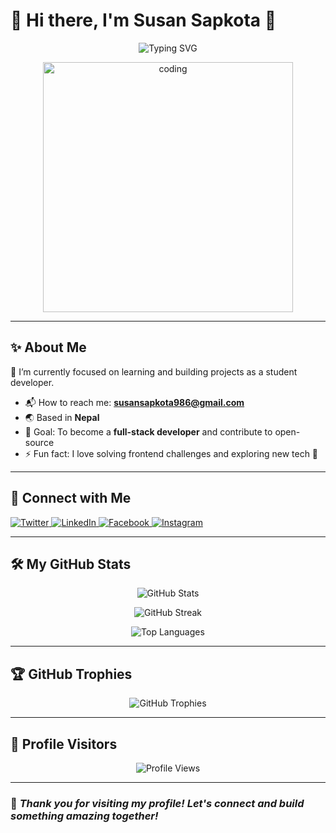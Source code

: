# 🌸 Hi there, I'm **Susan Sapkota** 👋

<p align="center">
  <img src="https://readme-typing-svg.demolab.com?font=Fira+Code&pause=1000&color=F7971E&width=435&lines=Frontend+Developer;MERN+Stack+Learner;Love+to+Build+Cool+Projects!" alt="Typing SVG" />
</p>

<p align="center">
  <img src="https://github.com/susan-sapkota-98/susan-sapkota-98/blob/main/assets/coding.gif?raw=true" width="400" alt="coding" />
</p>

---

## ✨ About Me
🌱 I’m currently focused on learning and building projects as a student developer.
- 📬 How to reach me: **susansapkota986@gmail.com**
- 🌏 Based in **Nepal**
- 🎯 Goal: To become a **full-stack developer** and contribute to open-source
- ⚡ Fun fact: I love solving frontend challenges and exploring new tech 🚀

---

## 🚀 Connect with Me
<p align="left">
  <a href="https://twitter.com/susansapkota986" target="_blank">
    <img src="https://img.shields.io/badge/Twitter-1DA1F2?style=for-the-badge&logo=twitter&logoColor=white" alt="Twitter"/>
  </a>
  <a href="https://www.linkedin.com/in/susan-sapkota-9373b91b4" target="_blank">
    <img src="[https://img.shields.io/badge/LinkedIn-0077B5?style=for-the-badge&logo=linkedin&logoColor=white](https://www.flaticon.com/free-icon/linkedin_3536505)" alt="LinkedIn"/>
  </a>
  <a href="https://www.facebook.com/" target="_blank">
    <img src="https://img.shields.io/badge/Facebook-1877F2?style=for-the-badge&logo=facebook&logoColor=white" alt="Facebook"/>
  </a>
  <a href="https://instagram.com/susansapkota8448" target="_blank">
    <img src="https://img.shields.io/badge/Instagram-E4405F?style=for-the-badge&logo=instagram&logoColor=white" alt="Instagram"/>
  </a>
</p>

---

## 🛠️ My GitHub Stats

<p align="center">
  <img src="https://github-readme-stats.vercel.app/api?username=susan-sapkota-98&show_icons=true&theme=tokyonight" alt="GitHub Stats" />
</p>

<p align="center">
  <img src="https://github-readme-streak-stats.herokuapp.com/?user=susan-sapkota-98&theme=tokyonight" alt="GitHub Streak" />
</p>

<p align="center">
  <img src="https://github-readme-stats.vercel.app/api/top-langs/?username=susan-sapkota-98&layout=compact&theme=tokyonight" alt="Top Languages" />
</p>

---

## 🏆 GitHub Trophies
<p align="center">
  <img src="https://github-profile-trophy.vercel.app/?username=susan-sapkota-98&theme=radical&row=1&margin-w=15&no-bg=true" alt="GitHub Trophies" />
</p>

---

## 👀 Profile Visitors
<p align="center">
  <img src="https://komarev.com/ghpvc/?username=susan-sapkota-98&label=Profile%20Views&color=0e75b6&style=flat" alt="Profile Views" />
</p>

---

### 💖 _Thank you for visiting my profile! Let's connect and build something amazing together!_

